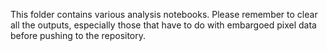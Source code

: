 This folder contains various analysis notebooks.
Please remember to clear all the outputs, especially those that have to do with embargoed pixel data before pushing to the repository.
